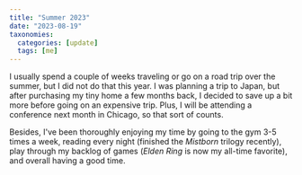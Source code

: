```yaml
---
title: "Summer 2023"
date: "2023-08-19"
taxonomies:
  categories: [update]
  tags: [me]
---
```


I usually spend a couple of weeks traveling or go on a road trip over the summer, but I did not do that this year. I was planning a trip to Japan, but after purchasing my tiny home a few months back, I decided to save up a bit more before going on an expensive trip. Plus, I will be attending a conference next month in Chicago, so that sort of counts.

Besides, I've been thoroughly enjoying my time by going to the gym 3-5 times a week, reading every night (finished the _Mistborn_ trilogy recently), play through my backlog of games (_Elden Ring_ is now my all-time favorite), and overall having a good time.
